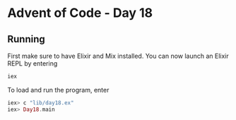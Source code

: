 # Advent of Code - Day 18

## Running

First make sure to have Elixir and Mix installed. You can now launch an Elixir REPL by entering

```bash
iex
```

To load and run the program, enter

```elixir
iex> c "lib/day18.ex"
iex> Day18.main
```
